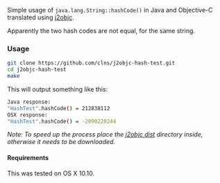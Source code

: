 Simple usage of `java.lang.String::hashCode()` in Java and Objective-C 
translated using [j2objc](https://github.com/google/j2objc).

Apparently the two hash codes are not equal, for the same string.

### Usage

```sh
git clone https://github.com/clns/j2objc-hash-test.git
cd j2objc-hash-test
make
```

This will output something like this:

```sh
Java response:
"HashTest".hashCode() = 212838112
OSX response:
"HashTest".hashCode() = -2090220244
```

*Note: To speed up the process place the 
[j2objc dist](https://github.com/google/j2objc/releases) directory inside, 
otherwise it needs to be downloaded.*

#### Requirements

This was tested on OS X 10.10.
